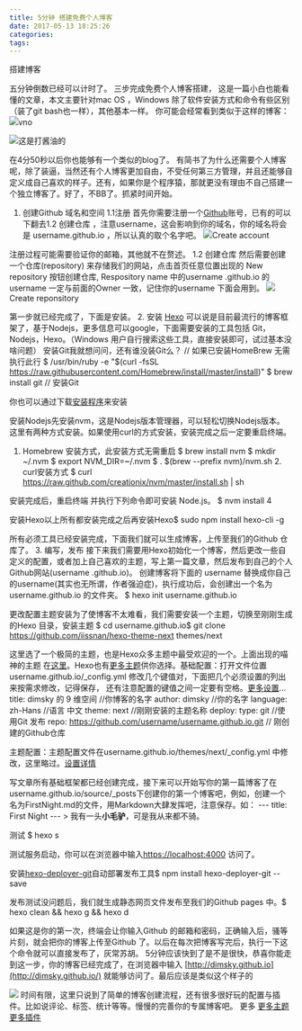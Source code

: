 ```yaml
---
title: 5分钟 搭建免费个人博客
date: 2017-05-13 18:25:26
categories:
tags:
---
```

搭建博客
<!-- more -->
五分钟倒数已经可以计时了。
三步完成免费个人博客搭建， 这是一篇小白也能看懂的文章，本文主要针对mac OS ，Windows 除了软件安装方式和命令有些区别（装了git bash也一样），其他基本一样。
你可能会经常看到类似于这样的博客：
![](http://upload-images.jianshu.io/upload_images/977602-7ee67bb204e120ef.png?imageMogr2/auto-orient/strip%7CimageView2/2/w/1240)vno

![](http://upload-images.jianshu.io/upload_images/977602-2f207be4d51ffce7.png?imageMogr2/auto-orient/strip%7CimageView2/2/w/1240)这是打酱油的

在4分50秒以后你也能够有一个类似的blog了。
有简书了为什么还需要个人博客呢，除了装逼，当然还有个人博客更加自由，不受任何第三方管理，并且还能够自定义成自己喜欢的样子。还有，如果你是个程序猿，那就更没有理由不自己搭建一个独立博客了。好了，不BB了。抓紧时间开始。
1. 创建Github 域名和空间
1.1注册
首先你需要注册一个[Github](https://github.com/join?source=header-home)账号，已有的可以下翻去1.2 创建仓库
，注意username，这会影响到你的域名，你的域名将会是 username.github.io ，所以认真的取个名字吧。
![](http://upload-images.jianshu.io/upload_images/977602-3008d8eaea6404f1.png?imageMogr2/auto-orient/strip%7CimageView2/2/w/1240)Create account

注册过程可能需要验证你的邮箱，其他就不在赘述。
1.2 创建仓库
然后需要创建一个仓库(repository) 来存储我们的网站，点击首页任意位置出现的 New repository
按钮创建仓库, Respository name 中的username
.github.io 的username
 一定与前面的Owner 一致，记住你的username
下面会用到。
![](http://upload-images.jianshu.io/upload_images/977602-ae20791e0c452858.png?imageMogr2/auto-orient/strip%7CimageView2/2/w/1240)Create reponsitory

第一步就已经完成了，下面是安装。
2. 安装
[Hexo](https://hexo.io/zh-cn/docs/index.html) 可以说是目前最流行的博客框架了，基于Nodejs，更多信息可以google，下面需要安装的工具包括 Git，Nodejs，Hexo。（Windows 用户自行搜索这些工具，直接安装即可，试过基本没啥问题）
安装Git我就想问问，还有谁没装Git么？
// 如果已安装HomeBrew 无需执行此行 $ /usr/bin/ruby -e "$(curl -fsSL https://raw.githubusercontent.com/Homebrew/install/master/install)" $ brew install git // 安装Git

你也可以通过下载[安装程序](https://sourceforge.net/projects/git-osx-installer/)来安装

安装Nodejs先安装nvm，这是Nodejs版本管理器，可以轻松切换Nodejs版本。 这里有两种方式安装。如果使用curl的方式安装，安装完成之后一定要重启终端。
1. Homebrew 安装方式，此安装方式无需重启 $ brew install nvm $ mkdir ~/.nvm $ export NVM_DIR=~/.nvm $ . $(brew --prefix nvm)/nvm.sh 2. curl安装方式 $ curl https://raw.github.com/creationix/nvm/master/install.sh | sh

安装完成后，重启终端 并执行下列命令即可安装 Node.js。
$ nvm install 4

安装Hexo以上所有都安装完成之后再安装Hexo$ sudo npm install hexo-cli -g

所有必须工具已经安装完成，下面我们就可以生成博客，上传至我们的Github 仓库了。
3. 编写，发布
接下来我们需要用Hexo初始化一个博客，然后更改一些自定义的配置，或者加上自己喜欢的主题，写上第一篇文章，然后发布到自己的个人Github网站(username
.github.io)。
创建博客将下面的 username 替换成你自己的username(其实也无所谓，作者强迫症)，执行成功后，会创建出一个名为 username.github.io 的文件夹。
$ hexo init username.github.io

更改配置主题安装为了使博客不太难看，我们需要安装一个主题，切换至刚刚生成的Hexo 目录，安装主题
$ cd username.github.io$ git clone https://github.com/iissnan/hexo-theme-next themes/next

这里选了一个极简的主题，也是Hexo众多主题中最受欢迎的一个。上面出现的喵神的主题 在[这里](https://github.com/monniya/hexo-theme-new-vno)。Hexo也有[更多主题](https://hexo.io/themes/)供你选择。基础配置：打开文件位置username.github.io/_config.yml
修改几个键值对，下面把几个必须设置的列出来按需求修改，记得保存， 还有注意配置的键值之间一定要有空格。[更多设置](https://hexo.io/zh-cn/docs/configuration.html)...
title: dimsky 的 9 维空间 //你博客的名字 author: dimsky //你的名字 language: zh-Hans //语言 中文 theme: next //刚刚安装的主题名称 deploy: type: git //使用Git 发布 repo: https://github.com/username/username.github.io.git // 刚创建的Github仓库

主题配置：主题配置文件在username.github.io/themes/next/_config.yml
中修改，这里略过。[设置详情](http://theme-next.iissnan.com/getting-started.html#theme-settings)

写文章所有基础框架都已经创建完成，接下来可以开始写你的第一篇博客了在username.github.io/source/_posts下创建你的第一个博客吧，例如，创建一个名为FirstNight.md的文件，用Markdown大肆发挥吧，注意保存。如：
--- title: First Night --- > 我有一头**小毛驴**，可是我从来都不骑。

测试
$ hexo s

测试服务启动，你可以在浏览器中输入[https://localhost:4000](https://localhost:4000/) 访问了。

安装[hexo-deployer-git](https://github.com/hexojs/hexo-deployer-git)自动部署发布工具$ npm install hexo-deployer-git --save

发布测试没问题后，我们就生成静态网页文件发布至我们的Github pages 中。$ hexo clean && hexo g && hexo d

如果这是你的第一次，终端会让你输入Github 的邮箱和密码，正确输入后，骚等片刻，就会把你的博客上传至Github 了。以后在每次把博客写完后，执行一下这个命令就可以直接发布了，灰常苏胡。
5分钟应该快到了是不是很快，恭喜你能走到这一步，你的博客已经完成了，在浏览器中输入 [http://dimsky.github.io](http://dimsky.github.io/) 就能够访问了。最后应该是类似这个样子的

![](http://upload-images.jianshu.io/upload_images/977602-8ae1881c1490a552.png?imageMogr2/auto-orient/strip%7CimageView2/2/w/1240)
时间有限，这里只说到了简单的博客创建流程，还有很多很好玩的配置与插件。比如说评论、标签、统计等等。慢慢的完善你的专属博客吧。
更多
[更多主题](https://hexo.io/themes/)[更多插件](https://hexo.io/plugins/)


